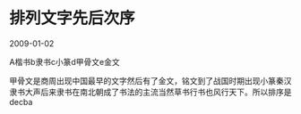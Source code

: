 # 排列文字先后次序
2009-01-02


A楷书b隶书c小篆d甲骨文e金文


甲骨文是商周出现中国最早的文字然后有了金文，铭文到了战国时期出现小篆秦汉隶书大声后来隶书在南北朝成了书法的主流当然草书行书也风行天下。所以排序是decba
